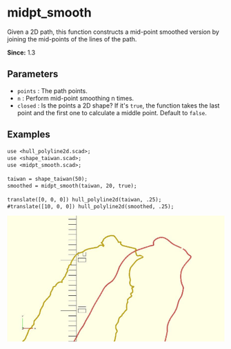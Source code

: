 # midpt_smooth

Given a 2D path, this function constructs a mid-point smoothed version by joining the mid-points of the lines of the path. 

**Since:** 1.3

## Parameters

- `points` : The path points.
- `n` : Perform mid-point smoothing n times.
- `closed` : Is the points a 2D shape? If it's `true`, the function takes the last point and the first one to calculate a middle point. Default to `false`.

## Examples

    use <hull_polyline2d.scad>;
    use <shape_taiwan.scad>;
    use <midpt_smooth.scad>;

    taiwan = shape_taiwan(50);  
    smoothed = midpt_smooth(taiwan, 20, true);

    translate([0, 0, 0]) hull_polyline2d(taiwan, .25); 
    #translate([10, 0, 0]) hull_polyline2d(smoothed, .25);

![midpt_smooth](images/lib-midpt_smooth-1.JPG)